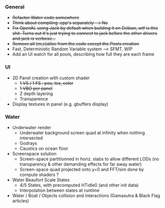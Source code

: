 ### General
+ ~~Refactor Water code somewhere~~
+ ~~Think about compiling .cpp's separately --> No~~
+ ~~Fix OpenAL using Jack by default when building it on Debian, wtf is this shit. Turns out it's
just trying to connect to jack before the other drivers and jack is verbose...~~
+ ~~Remove all {m,c}alloc from the code except the Pools creation~~
+ Fast, Deterministic Random Variable system --> SFMT, WIP
+ Add an UI watch for all pools, describing how full they are each frame

### UI
- 2D Panel creation with custom shader
    - ~~1 VS / 1 FS : pos, tex, color~~
    - ~~1 VBO per panel~~
    - Z depth layering
    - Transparence
- Display textures in panel (e.g. gbuffers display)

### Water
- Underwater render
    - Underwater background screen quad at infinity when nothing intersected
    - Godrays
    - Caustics on ocean floor
- Screenspace solution
    - Screen-space partitionned in horiz. slabs to allow different LODs (no transparency & other
    demanding effects for far away water)
    - Screen-space quad projected onto y=0 and FFT/sim done by compute shaders ?
- Water Beaufort Scale States
    - 4/5 States, with precomputed HTidle0 (and other init data)
    - Interpolation between states at runtime
- Water / Boat / Objects collision and interactions (Gamasutra & Black Flag articles)
